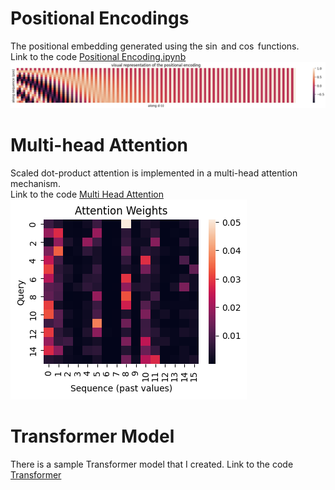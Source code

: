 # Positional Encodings
The positional embedding generated using the $\sin$ and $\cos$ functions.  
Link to the code [Positional Encoding.ipynb](PositionalEncoding.ipynb)  
<img src='notebooks/imgs/positionalembedding.png' style='max-wdith:100%;' alt='click on this'>

# Multi-head Attention 
Scaled dot-product attention is implemented in a multi-head attention mechanism.  
Link to the code [Multi Head Attention](Attention.ipynb)  
<img src='imgs/attention weights.png'>

# Transformer Model
There is a sample Transformer model that I created. Link to the code [Transformer](Transformer.ipynb)